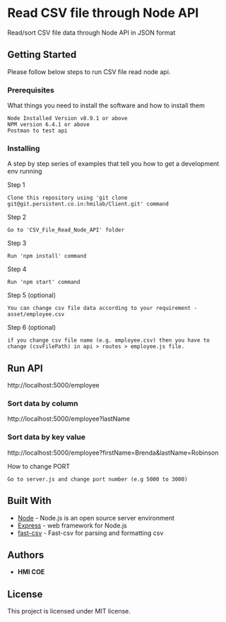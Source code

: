 # Read CSV file through Node API

Read/sort CSV file data through Node API in JSON format

## Getting Started

Please follow below steps to run CSV file read node api.

### Prerequisites

What things you need to install the software and how to install them

```
Node Installed Version v8.9.1 or above
NPM version 6.4.1 or above
Postman to test api

```

### Installing

A step by step series of examples that tell you how to get a development env running

Step 1

```
Clone this repository using 'git clone git@git.persistent.co.in:hmilab/Client.git' command
```

Step 2

```
Go to 'CSV_File_Read_Node_API' folder
```

Step 3

```
Run 'npm install' command
```


Step 4

```
Run 'npm start' command
```

Step 5 (optional)

```
You can change csv file data according to your requirement - asset/employee.csv
```

Step 6 (optional)

```
if you change csv file name (e.g. employee.csv) then you have to change (csvFilePath) in api > routes > employee.js file.
```


## Run API

http://localhost:5000/employee

### Sort data by column

http://localhost:5000/employee?lastName

### Sort data by key value

http://localhost:5000/employee?firstName=Brenda&lastName=Robinson

How to change PORT 

```
Go to server.js and change port number (e.g 5000 to 3000)
```

## Built With

* [Node](https://nodejs.org/en/) - Node.js is an open source server environment
* [Express](https://expressjs.com/) - web framework for Node.js
* [fast-csv](https://www.npmjs.com/package/fast-csv) - Fast-csv for parsing and formatting csv


## Authors

* **HMI COE** 


## License

This project is licensed under MIT license.


